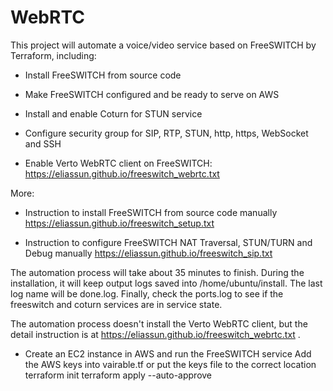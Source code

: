 # WebRTC
This project will automate a voice/video service based on FreeSWITCH by Terraform, including:

* Install FreeSWITCH from source code

* Make FreeSWITCH configured and be ready to serve on AWS

* Install and enable Coturn for STUN service

* Configure security group for SIP, RTP, STUN, http, https, WebSocket and SSH

* Enable Verto WebRTC client on FreeSWITCH: https://eliassun.github.io/freeswitch_webrtc.txt 

More:

* Instruction to install FreeSWITCH from source code manually
https://eliassun.github.io/freeswitch_setup.txt

* Instruction to configure FreeSWITCH NAT Traversal, STUN/TURN and Debug manually
https://eliassun.github.io/freeswitch_sip.txt

The automation process will take about 35 minutes to finish. During the installation, it will keep output logs 
saved into /home/ubuntu/install. The last log name will be done.log. Finally, check the ports.log to see if the 
freeswitch and coturn services are in service state.

The automation process doesn't install the Verto WebRTC client, but the detail instruction is at https://eliassun.github.io/freeswitch_webrtc.txt .

* Create an EC2 instance in AWS and run the FreeSWITCH service
Add the AWS keys into vairable.tf or put the keys file to the correct location
terraform init
terraform apply --auto-approve
